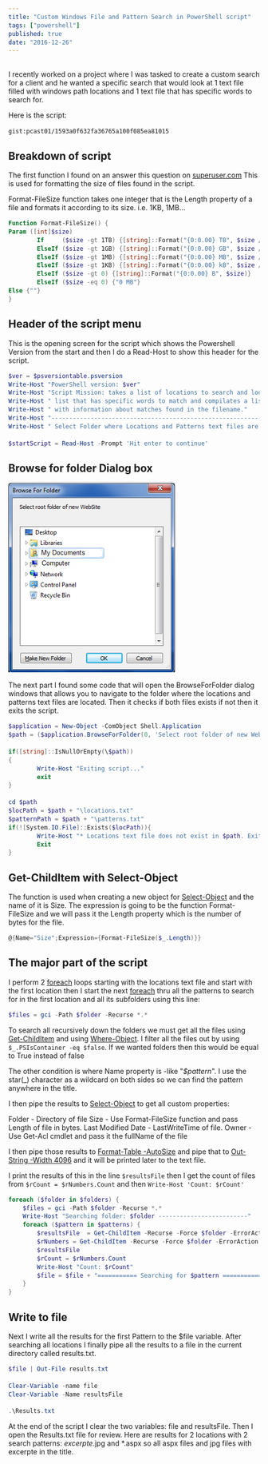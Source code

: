 ```yaml
---
title: "Custom Windows File and Pattern Search in PowerShell script"
tags: ["powershell"]
published: true
date: "2016-12-26"
---
```


<br />
I recently worked on a project where I was tasked to create a custom search for a client and he wanted a specific search that would
look at 1 text file filled with windows path locations and 1 text file that has specific words to search for.

Here is the script:

`gist:pcast01/1593a0f632fa36765a100f085ea81015`

## Breakdown of script

The first function I found on an answer this question on [superuser.com](http://superuser.com/questions/468782/show-human-readable-file-sizes-in-the-default-powershell-ls-command)
This is used for formatting the size of files found in the script.

Format-FileSize function takes one integer that is the Length property of a file and formats it according to its size. i.e. 1KB, 1MB...

```powershell
Function Format-FileSize() {
Param ([int]$size)
        If     ($size -gt 1TB) {[string]::Format("{0:0.00} TB", $size / 1TB)}
        ElseIf ($size -gt 1GB) {[string]::Format("{0:0.00} GB", $size / 1GB)}
        ElseIf ($size -gt 1MB) {[string]::Format("{0:0.00} MB", $size / 1MB)}
        ElseIf ($size -gt 1KB) {[string]::Format("{0:0.00} kB", $size / 1KB)}
        ElseIf ($size -gt 0) {[string]::Format("{0:0.00} B", $size)}
        ElseIf ($size -eq 0) {"0 MB"}
Else {""}
}
```

## Header of the script menu

This is the opening screen for the script which shows the Powershell Version from the start and then I do a Read-Host to show this header for the script.

```powershell
$ver = $psversiontable.psversion
Write-Host "PowerShell version: $ver"
Write-Host "Script Mission: takes a list of locations to search and looks at another "
Write-Host " list that has specific words to match and compilates a list"
Write-Host " with information about matches found in the filename."
Write-Host "---------------------------------------------------------------------"
Write-Host " Select Folder where Locations and Patterns text files are located when prompted"

$startScript = Read-Host -Prompt 'Hit enter to continue'
```

## Browse for folder Dialog box

![BrowseForFolder](../../../src/images/BrowseForFolder.png)

The next part I found some code that will open the BrowseForFolder dialog windows that allows you to navigate to the folder
where the locations and patterns text files are located. Then it checks if both files exists if not then it exits the script.

```powershell
$application = New-Object -ComObject Shell.Application
$path = ($application.BrowseForFolder(0, 'Select root folder of new WebSite', 0)).Self.Path

if([string]::IsNullOrEmpty(\$path))
{
        Write-Host "Exiting script..."
        exit
}

cd $path
$locPath = $path + "\locations.txt"
$patternPath = $path + "\patterns.txt"
if(![System.IO.File]::Exists($locPath)){
        Write-Host "* Locations text file does not exist in $path. Exiting..." -ForegroundColor Red
        Exit
}
```

## Get-ChildItem with Select-Object

The function is used when creating a new object for [Select-Object](http://ss64.com/ps/select-object.html) and the name of it is Size. The expression is going to be the function Format-FileSize and
we will pass it the Length property which is the number of bytes for the file.

```powershell
@{Name="Size";Expression={Format-FileSize($_.Length)}}
```

## The major part of the script

I perform 2 [foreach](http://ss64.com/ps/foreach.html) loops starting with the locations text file and start with the first location then I start the next [foreach](http://ss64.com/ps/foreach.html)
thru all the patterns to search for in the first location and all its subfolders using this line:

```powershell
$files = gci -Path $folder -Recurse *.*
```

To search all recursively down the folders we must get all the files using [Get-ChildItem](http://ss64.com/ps/get-childitem.html) and using [Where-Object](http://ss64.com/ps/where-object.html).
I filter all the files out by using `$_.PSIsContainer -eq $false`.  If we wanted folders then this would be equal to True instead of false

The other condition is where Name property is -like "_\$pattern_". I use the star(_) character as a wildcard on both sides so we can find the pattern anywhere in the title.

I then pipe the results to [Select-Object](http://ss64.com/ps/select-object.html) to get all custom properties:

Folder - Directory of file
Size - Use Format-FileSize function and pass Length of file in bytes.
Last Modified Date - LastWriteTime of file.
Owner - Use Get-Acl cmdlet and pass it the fullName of the file

I then pipe those results to [Format-Table -AutoSize](http://ss64.com/ps/format-table.html) and pipe that to [Out-String -Width 4096](https://poshoholic.com/2010/11/11/powershell-quick-tip-creating-wide-tables-with-powershell/) and it will be printed later to the text file.

I print the results of this in the line `$resultsFile` then I get the count of files from `$rCount = $rNumbers.Count` and then `Write-Host 'Count: $rCount'`

```powershell
foreach ($folder in $folders) {
    $files = gci -Path $folder -Recurse *.*
    Write-Host "Searching folder: $folder -------------------------"
    foreach ($pattern in $patterns) {
        $resultsFile  = Get-ChildItem -Recurse -Force $folder -ErrorAction SilentlyContinue | Where-Object { ($_.PSIsContainer -eq $false) -and ( $_.Name -like "*$pattern*") } | Select-Object @{Name="Folder";Expression={$_.Directory}},@{Name="FileName";Expression={$*.Name}}, @{Name="Size";Expression={Format-FileSize($_.Length)}}, @{Name="Last Modified Date";Expression=$_.LastWriteTime}}, @{Name="Owner";Expression={(Get-acl $_.FullName).Owner}} | Format-Table -AutoSize _ | Out-String -Width 4096
        $rNumbers = Get-ChildItem -Recurse -Force $folder -ErrorAction SilentlyContinue | Where-Object { ($_.PSIsContainer -eq $false) -and ( $_.Name -like "*$pattern*")}
        $resultsFile
        $rCount = $rNumbers.Count
        Write-Host "Count: $rCount"
        $file = $file + "=========== Searching for $pattern ===========`r`n**Number of Files found: $rCount`r`n`r`n" + $resultsFile
    }
}
```

## Write to file

Next I write all the results for the first Pattern to the \$file variable. After searching all locations I finally pipe all the results to a file in the current directory called results.txt.

```powershell
$file | Out-File results.txt

Clear-Variable -name file
Clear-Variable -Name resultsFile

.\Results.txt
```

At the end of the script I clear the two variables: file and resultsFile. Then I open the Results.txt file for review.
Here are results for 2 locations with 2 search patterns: _excerpte_.jpg and *.aspx
so all aspx files and jpg files with excerpte in the title.
